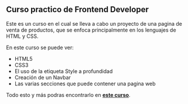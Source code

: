 ## Curso practico de Frontend Developer
Este es un curso en el cual se lleva a cabo un proyecto de una pagina de venta de productos, que se enfoca principalmente en los lenguajes de HTML y CSS.

En este curso se puede ver:
- HTML5
- CSS3
- El uso de la etiqueta Style a profundidad
- Creación de un Navbar 
- Las varias secciones que puede contener una pagina web

Todo esto y más podras encontrarlo en [**este curso**](https://platzi.com/cursos/frontend-developer-practico/).